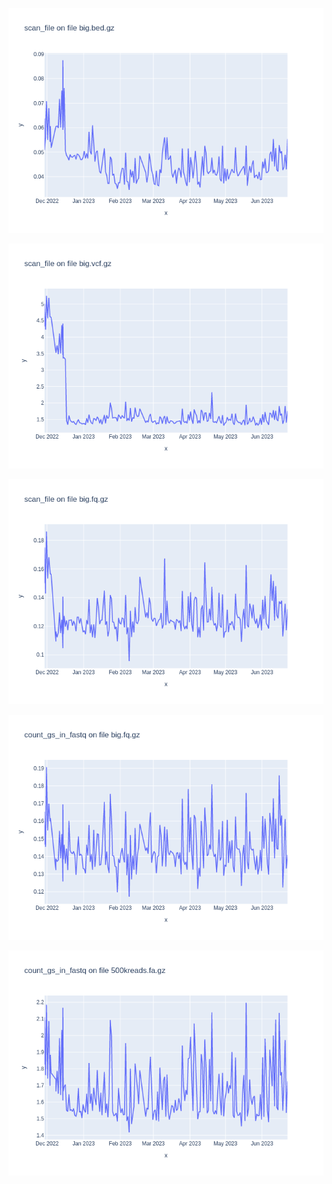 ![](results/scan_file-big.bed.gz.png)

![](results/scan_file-big.vcf.gz.png)

![](results/scan_file-big.fq.gz.png)

![](results/count_gs_in_fastq-big.fq.gz.png)

![](results/count_gs_in_fastq-500kreads.fa.gz.png)

